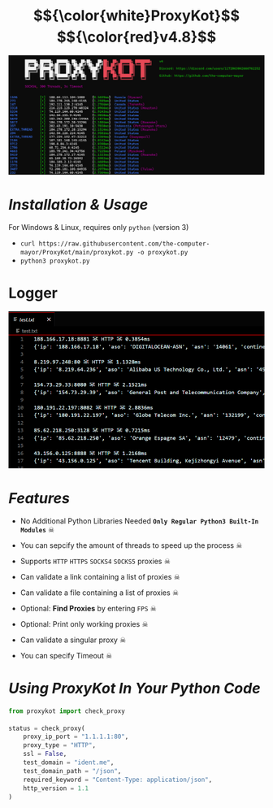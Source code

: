 # $${\color{white}ProxyKot}$$ $${\color{red}v4.8}$$
![](https://github.com/the-computer-mayor/computer-mayor-db/blob/main/PKv4.png?raw=true)
# *Installation & Usage*
For Windows & Linux, requires only `python` (version 3)
   - `curl https://raw.githubusercontent.com/the-computer-mayor/ProxyKot/main/proxykot.py -o proxykot.py`
   - `python3 proxykot.py`
# Logger
![](https://github.com/the-computer-mayor/computer-mayor-db/blob/main/PKv4_log.png?raw=true)
# *Features*
- No Additional Python Libraries Needed **`Only Regular Python3 Built-In Modules`** ☠

- You can sepcify the amount of threads to speed up the process ☠
- Supports `HTTP` `HTTPS` `SOCKS4` `SOCKS5` proxies ☠
- Can validate a link containing a list of proxies ☠
- Can validate a file containing a list of proxies ☠
- Optional: **Find Proxies** by entering `FPS` ☠
- Optional: Print only working proxies ☠
- Can validate a singular proxy ☠
- You can specify Timeout ☠
# *Using ProxyKot In Your Python Code*
```python
from proxykot import check_proxy

status = check_proxy(
    proxy_ip_port = "1.1.1.1:80", 
    proxy_type = "HTTP",
    ssl = False,
    test_domain = "ident.me",
    test_domain_path = "/json",
    required_keyword = "Content-Type: application/json",
    http_version = 1.1
)
```
